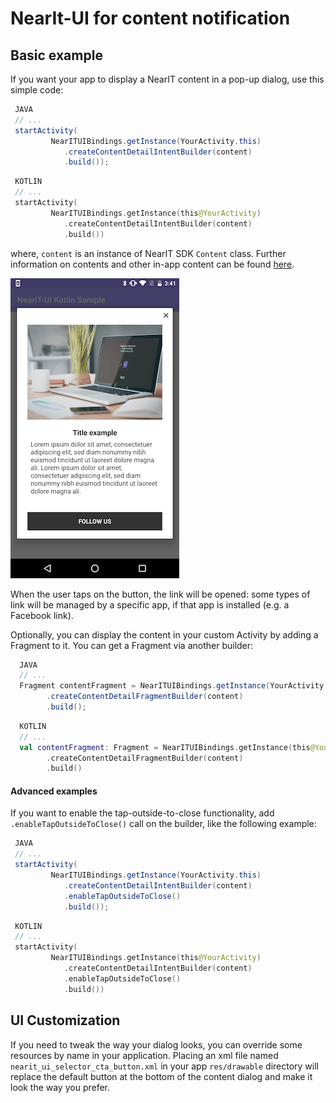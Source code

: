 # NearIt-UI for content notification

## Basic example
If you want your app to display a NearIT content in a pop-up dialog, use this simple code:

```java
 JAVA
 // ...
 startActivity(
         NearITUIBindings.getInstance(YourActivity.this)
            .createContentDetailIntentBuilder(content)
            .build());
```

```kotlin
 KOTLIN
 // ...
 startActivity(
         NearITUIBindings.getInstance(this@YourActivity)
            .createContentDetailIntentBuilder(content)
            .build())
```

where, `content` is an instance of NearIT SDK `Content` class. Further information on contents and other in-app content can be found [here](http://nearit-android.readthedocs.io/en/latest/in-app-content/).

![NearIT-UI content dialog](content.png)

When the user taps on the button, the link will be opened: some types of link will be managed by a specific app, if that app is installed (e.g. a Facebook link).

Optionally, you can display the content in your custom Activity by adding a Fragment to it. You can get a Fragment via another builder:

```java
  JAVA
  // ...
  Fragment contentFragment = NearITUIBindings.getInstance(YourActivity.this)
        .createContentDetailFragmentBuilder(content)
        .build();
```

```kotlin
  KOTLIN
  // ...
  val contentFragment: Fragment = NearITUIBindings.getInstance(this@YourActivity)
        .createContentDetailFragmentBuilder(content)
        .build()
```

#### Advanced examples
If you want to enable the tap-outside-to-close functionality, add `.enableTapOutsideToClose()` call on the builder, like the following example:

```java
 JAVA
 // ...
 startActivity(
         NearITUIBindings.getInstance(YourActivity.this)
            .createContentDetailIntentBuilder(content)
            .enableTapOutsideToClose()
            .build());
```

```kotlin
 KOTLIN
 // ...
 startActivity(
         NearITUIBindings.getInstance(this@YourActivity)
            .createContentDetailIntentBuilder(content)
            .enableTapOutsideToClose()
            .build())
```

## UI Customization
If you need to tweak the way your dialog looks, you can override some resources by name in your application.
Placing an xml file named `nearit_ui_selector_cta_button.xml` in your app `res/drawable` directory will replace the default button at the bottom of the content dialog and make it look the way you prefer. 